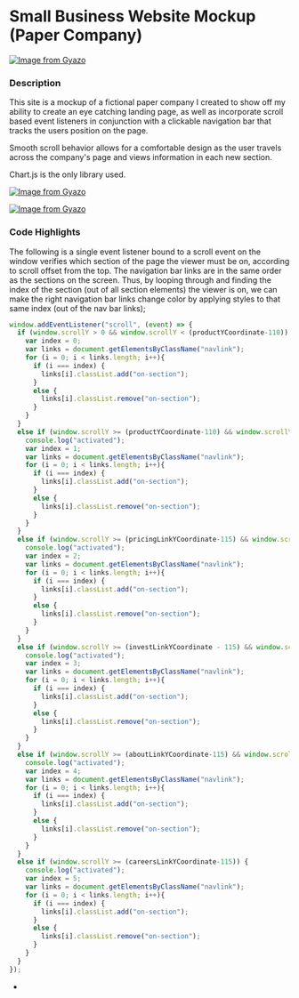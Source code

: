 # Small Business Website Mockup (Paper Company)

[![Image from Gyazo](https://i.gyazo.com/aa5bd0aeea6645d22db8e32c5da1a2d3.gif)](https://i.gyazo.com/aa5bd0aeea6645d22db8e32c5da1a2d3.gif)


### Description
This site is a mockup of a fictional paper company I created to show off my ability
to create an eye catching landing page, as well as incorporate scroll based event
listeners in conjunction with a clickable navigation bar that tracks the users position on the page.

Smooth scroll behavior allows for a comfortable design as the user travels across the
company's page and views information in each new section.

Chart.js is the only library used.

[![Image from Gyazo](https://i.gyazo.com/e05e2916782d51d4cc80e9f08b63d701.gif)](https://gyazo.com/e05e2916782d51d4cc80e9f08b63d701)

[![Image from Gyazo](https://i.gyazo.com/3185ea0e9118127938454609131cab35.gif)](https://gyazo.com/3185ea0e9118127938454609131cab35)

### Code Highlights
The following is a single event listener bound to a scroll event on the window verifies which section of the page the viewer must be on, according to scroll offset from the top. 
The navigation bar links are in the same order as the sections on the screen. Thus, by looping through and finding the index of the section (out of all section elements) the viewer is on, we can make the right navigation bar links change color by applying styles to that same index (out of the nav bar links);
```javascript
window.addEventListener("scroll", (event) => { 
  if (window.scrollY > 0 && window.scrollY < (productYCoordinate-110)) {
    var index = 0;
    var links = document.getElementsByClassName("navlink");
    for (i = 0; i < links.length; i++){
      if (i === index) {
        links[i].classList.add("on-section");
      }
      else {
        links[i].classList.remove("on-section");
      }
    }
  }
  else if (window.scrollY >= (productYCoordinate-110) && window.scrollY < (pricingLinkYCoordinate - 115)) {
    console.log("activated");
    var index = 1;
    var links = document.getElementsByClassName("navlink");
    for (i = 0; i < links.length; i++){
      if (i === index) {
        links[i].classList.add("on-section");
      }
      else {
        links[i].classList.remove("on-section");
      }
    }
  }
  else if (window.scrollY >= (pricingLinkYCoordinate-115) && window.scrollY < (investLinkYCoordinate - 115)) {
    console.log("activated");
    var index = 2;
    var links = document.getElementsByClassName("navlink");
    for (i = 0; i < links.length; i++){
      if (i === index) {
        links[i].classList.add("on-section");
      }
      else {
        links[i].classList.remove("on-section");
      }
    }
  }
  else if (window.scrollY >= (investLinkYCoordinate - 115) && window.scrollY < (aboutLinkYCoordinate-115)) {
    console.log("activated");
    var index = 3;
    var links = document.getElementsByClassName("navlink");
    for (i = 0; i < links.length; i++){
      if (i === index) {
        links[i].classList.add("on-section");
      }
      else {
        links[i].classList.remove("on-section");
      }
    }
  }
  else if (window.scrollY >= (aboutLinkYCoordinate-115) && window.scrollY < (careersLinkYCoordinate-115)) {
    console.log("activated");
    var index = 4;
    var links = document.getElementsByClassName("navlink");
    for (i = 0; i < links.length; i++){
      if (i === index) {
        links[i].classList.add("on-section");
      }
      else {
        links[i].classList.remove("on-section");
      }
    }
  }
  else if (window.scrollY >= (careersLinkYCoordinate-115)) {
    console.log("activated");
    var index = 5;
    var links = document.getElementsByClassName("navlink");
    for (i = 0; i < links.length; i++){
      if (i === index) {
        links[i].classList.add("on-section");
      }
      else {
        links[i].classList.remove("on-section");
      }
    }
  }
});
```

  - 




